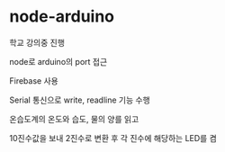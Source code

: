 # node-arduino


학교 강의중 진행 

node로 arduino의 port 접근

Firebase 사용

Serial 통신으로 write, readline 기능 수행

온습도계의 온도와 습도, 물의 양를 읽고

10진수값을 보내 2진수로 변환 후 각 진수에 해당하는 LED를 켬
